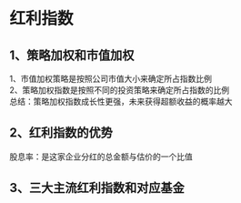 # 红利指数

## 1、策略加权和市值加权  
1、市值加权策略是按照公司市值大小来确定所占指数比例  
2、策略加权指数是按照不同的投资策略来确定所占指数的比例  
总结：策略加权指数成长性更强，未来获得超额收益的概率越大  
## 2、红利指数的优势  
股息率：是这家企业分红的总金额与估价的一个比值  
## 3、三大主流红利指数和对应基金  

